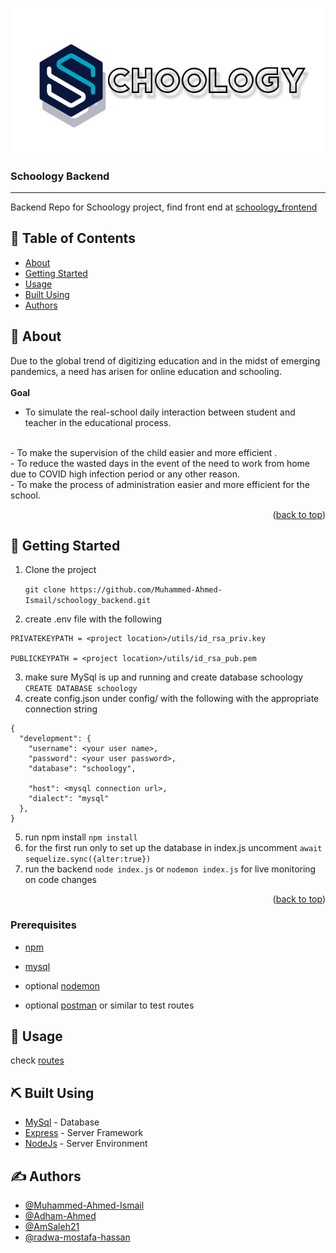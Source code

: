 <div align="center">

  ![image](./README_files/logo_word.jpg)

</div>

<h3>Schoology Backend</h3>

---
 
Backend Repo for Schoology project, find front end at [schoology_frontend](https://github.com/Mohamed-EmadEldin/skoology-LMS.git)


## 📝 Table of Contents
- [About](#about)
- [Getting Started](#getting_started)
- [Usage](#usage)
- [Built Using](#built_using)
- [Authors](#authors)

## 🧐 About <a name = "about"></a>
Due to the global trend of digitizing education and in the midst of emerging pandemics, a need has arisen for online education and schooling. <br/><br/>
<strong>Goal</strong> <br/>
 - To simulate the real-school daily interaction between student and teacher in the educational process.
<br/>
 - To make the supervision of the child easier and more efficient .
<br/>
 - To reduce the wasted days in the event of the need to work from home due to COVID high infection period or any other reason.
<br/>
 - To make the process of administration easier and more efficient for the school.

<p align="right">(<a href="#top">back to top</a>)</p>


## 🏁 Getting Started <a name = "getting_started"></a>

1) Clone the project

   ``` git clone https://github.com/Muhammed-Ahmed-Ismail/schoology_backend.git ```

2) create .env file with the following
```
PRIVATEKEYPATH = <project location>/utils/id_rsa_priv.key

PUBLICKEYPATH = <project location>/utils/id_rsa_pub.pem

```
3) make sure MySql is up and running and create database schoology
``` CREATE DATABASE schoology ```
4) create config.json under config/ with the following with the appropriate connection string
```
{
  "development": {
    "username": <your user name>,
    "password": <your user password>,
    "database": "schoology",

    "host": <mysql connection url>,
    "dialect": "mysql"
  },
}
```
5) run npm install ``` npm install ```
6) for the first run only to set up the database in index.js uncomment ``` await sequelize.sync({alter:true}) ```
7) run the backend ```node index.js``` or ```nodemon index.js``` for live monitoring on code changes

<p align="right">(<a href="#top">back to top</a>)</p>

### Prerequisites

- [npm](https://npmjs.com)

- [mysql](https://www.mysql.com)

- optional [nodemon](https://www.npmjs.com/package/nodemon)

- optional [postman](https://www.postman.com) or similar to test routes


## 🎈 Usage <a name="usage"></a>

check [routes](./routes/routes.js)

## ⛏️ Built Using <a name = "built_using"></a>
- [MySql](https://www.mysql.com/) - Database
- [Express](https://expressjs.com/) - Server Framework
- [NodeJs](https://nodejs.org/en/) - Server Environment

## ✍️ Authors <a name = "authors"></a>

- [@Muhammed-Ahmed-Ismail](https://github.com/Muhammed-Ahmed-Ismail)
- [@Adham-Ahmed](https://github.com/Adham-Ahmed)
- [@AmSaleh21](https://github.com/AmSaleh21)
- [@radwa-mostafa-hassan](https://github.com/radwa-mostafa-hassan)
